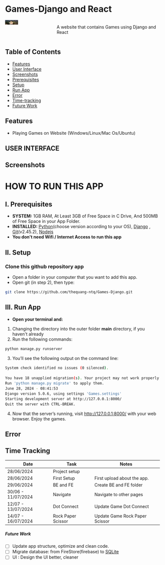 # Games-Django and React

<div style="display: flex;">
  <div style="flex: 1;">
    <a href="https://www.facebook.com/quang.nguyenthe.710">
      <img src="assets/images/myface.png" width="25%" height="25%">
    </a>
  </div>
  
  <div style="flex: 2;">
    <p> A website that contains Games using Django and React
</p>
  </div>
</div>

## Table of Contents

- [Features](#features)
- [User Interface](#user-interface)
- [Screenshots](#screenshots)
- [Prerequisites](#i-prerequisites)
- [Setup](#ii-setup)
- [Run App](#iii-run-app)
- [Error](#error)
- [Time-tracking](#time-tracking)
- [Future Work](#future-work)

## Features

* Playing Games on Website (Windows/Linux/Mac Os/Ubuntu)

## USER INTERFACE

## Screenshots

# HOW TO RUN THIS APP 

## I. Prerequisites

- **SYSTEM:** 1GB RAM, At Least 3GB of Free Space in C Drive, And 500MB of Free Space in your App Folder.
- **INSTALLED:** [Python](https://www.python.org/downloads/)(choose version according to your OS), [Django](https://docs.djangoproject.com/en/5.0/topics/install/#install-the-django-code) , [Git](https://git-scm.com/downloads)(v2.45.2), [Nodejs](https://nodejs.org/en)
- **You don't need Wifi / Internet Access to run this app**

## II. Setup
### Clone this github repository app

- Open a folder in your computer that you want to add this app.
- Open git (in step 2), then type:

```bash
git clone https://github.com/thequang-ntq/Games-Django.git
```


## III. Run App

- **Open your terminal and:**
1. Changing the directory into the outer folder **main** directory, if you haven't already
2. Run the following commands:
```bash
python manage.py runserver
```
3. You’ll see the following output on the command line:
```bash
System check identified no issues (0 silenced).

You have 18 unapplied migration(s). Your project may not work properly until you apply the migrations for app(s): admin, auth, contenttypes, sessions.
Run 'python manage.py migrate' to apply them.
June 28, 2024 - 08:41:53
Django version 5.0.6, using settings 'Games.settings'
Starting development server at http://127.0.0.1:8000/
Quit the server with CTRL-BREAK.
```
4. Now that the server’s running, visit http://127.0.0.1:8000/ with your web browser. Enjoy the games.
## Error

## Time Tracking

| Date         | Task                | Notes                                               |
|--------------|---------------------|-----------------------------------------------------|
| 28/06/2024   | Project setup       |                                                     |
| 28/06/2024   | First Setup         | First upload about the app.                         |
| 29/06/2024   | BE and FE           | Create BE and FE folder                             |
| 30/06 - 11/07/2024   | Navigate    | Navigate to other pages                             |
| 12/07 - 13/07/2024   | Dot Connect | Update Game Dot Connect                             |
| 14/07 - 16/07/2024   | Rock Paper Scissor | Update Game Rock Paper Scissor               |

##### Future Work
- [ ] Update app structure, optimize and clean code.
- [ ] Migrate database: from FireStore(firebase) to [SQLite](https://pub.dev/packages/sqflite)
- [ ] UI : Design the UI better, cleaner